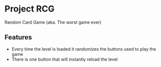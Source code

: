 # Project RCG
Random Card Game (aka. The worst game ever)

## Features
- Every time the level is loaded it randomizes the buttons used to play the game
- There is one button that will instantly reload the level
